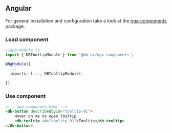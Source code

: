 ## Angular

For general installation and configuration take a look at the [ngx-components](https://www.npmjs.com/package/@db-ui/ngx-components) package.

### Load component

```ts app.module.ts
//app.module.ts
import { DBTooltipModule } from '@db-ui/ngx-components';

@NgModule({
  ...
  imports: [..., DBTooltipModule],
  ...
})

```

### Use component

```html app.component.html
<!-- app.component.html -->
<db-button describedbyid="tooltip-01">
	Hover on me to open Tooltip
	<db-tooltip id="tooltip-01">Tooltip</db-tooltip>
</db-button>
```
